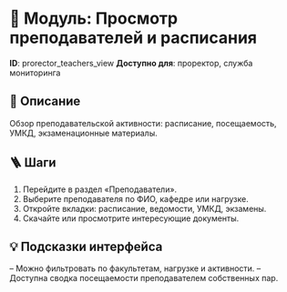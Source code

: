 # 📘 Модуль: Просмотр преподавателей и расписания
**ID**: prorector_teachers_view
**Доступно для**: проректор, служба мониторинга

## 📝 Описание
Обзор преподавательской активности: расписание, посещаемость, УМКД, экзаменационные материалы.

## 🪜 Шаги
1. Перейдите в раздел «Преподаватели».
2. Выберите преподавателя по ФИО, кафедре или нагрузке.
3. Откройте вкладки: расписание, ведомости, УМКД, экзамены.
4. Скачайте или просмотрите интересующие документы.

## 💡 Подсказки интерфейса
– Можно фильтровать по факультетам, нагрузке и активности.
– Доступна сводка посещаемости преподавателем собственных пар.
